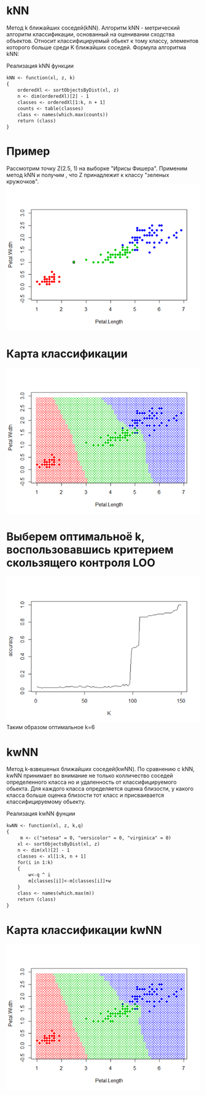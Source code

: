 # kNN
Метод k ближайших соседей(kNN).
Алгоритм kNN - метрический алгоритм классификации, основанный на оценивании сходства объектов.
Относит классифицируемый обьект к тому классу, элементов которого больше среди K ближайших соседей.
Формула алгоритма kNN: 

Реализация kNN функции
```
kNN <- function(xl, z, k)
{
	orderedXl <- sortObjectsByDist(xl, z)
	n <- dim(orderedXl)[2] - 1
	classes <- orderedXl[1:k, n + 1]
	counts <- table(classes)
	class <- names(which.max(counts))
	return (class)
}
```
# Пример
Рассмотрим точку Z(2.5, 1) на выборке "Ирисы Фишера". 
Применим метод kNN и получим , что Z принадлежит к классу "зеленых кружочков".
![Image alt](https://github.com/KOCTYN/ML0/blob/master/knn.png)
# Карта классификации
![Image alt](https://github.com/KOCTYN/ML0/blob/master/kNN_map.png)
# Выберем оптимальноё k, воспользовавшись критерием скользящего контроля LOO
![Image alt](https://github.com/KOCTYN/ML0/blob/master/LOO.png)
Таким образом оптимальное k=6
# kwNN
Метод k-взвешеных ближайших соседей(kwNN).
По сравнению с kNN, kwNN принимает во внимание не только колличество соседей определенного класса но и удаленность от классифицируемого обьекта. Для каждого класса определяется оценка близости, у какого класса больше оценка близости тот класс и присваивается классифицируемому обьекту.

Реализация kwNN фунции
```
kwNN <- function(xl, z, k,q)
{
	 m <- c("setosa" = 0, "versicolor" = 0, "virginica" = 0)
	xl <- sortObjectsByDist(xl, z)
	n <- dim(xl)[2] - 1
	classes <- xl[1:k, n + 1]
	for(i in 1:k)
	{
		w<-q ^ i
		m[classes[i]]<-m[classes[i]]+w
	}
	class <- names(which.max(m))
	return (class)
}
```
# Карта классификации kwNN
![Image alt](https://github.com/KOCTYN/ML0/blob/master/kwNN_map.png)
